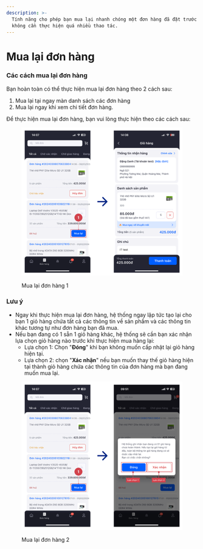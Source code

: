 ```yaml
---
description: >-
  Tính năng cho phép bạn mua lại nhanh chóng một đơn hàng đã đặt trước đó mà
  không cần thực hiện quá nhiều thao tác.
---
```


# Mua lại đơn hàng

### Các cách mua lại đơn hàng

Bạn hoàn toàn có thể thực hiện mua lại đơn hàng theo 2 cách sau:

1. Mua lại tại ngay màn danh sách các đơn hàng&#x20;
2. Mua lại ngay khi xem chi tiết đơn hàng.

Để thực hiện mua lại đơn hàng, bạn vui lòng thực hiện theo các cách sau:

<figure><img src=".gitbook/assets/image (34).png" alt=""><figcaption><p>Mua lại đơn hàng 1</p></figcaption></figure>

### Lưu ý

* Ngay khi thực hiện mua lại đơn hàng, hệ thống ngay lập tức tạo lại cho bạn 1 giỏ hàng chứa tất cả các thông tin về sản phẩm và các thông tin khác tương tự như đơn hàng bạn đã mua.
* Nếu bạn đang có 1 sẵn 1 giỏ hàng khác, hệ thống sẽ cần bạn xác nhận lựa chọn giỏ hàng nào trước khi thực hiện mua hàng lại:
  * Lựa chọn 1: Chọn "**Đóng**" khi bạn không muốn cấp nhật lại giỏ hàng hiện tại.
  * Lựa chọn 2: chọn "**Xác nhận**" nếu bạn muốn thay thế giỏ hàng hiện tại thành giỏ hàng chứa các thông tin của đơn hàng mà bạn đang muốn mua lại.

<figure><img src=".gitbook/assets/image (2) (1).png" alt=""><figcaption><p>Mua lại đơn hàng 2</p></figcaption></figure>
